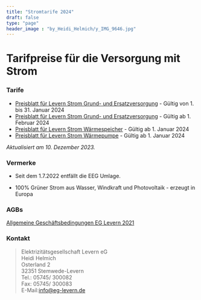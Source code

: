 ```yaml
---
title: "Stromtarife 2024"
draft: false
type: "page"
header_image : "by_Heidi_Helmich/y_IMG_9646.jpg"
---
```


<style>

#contentArea h1 {
  margin-top: 24px;
  margin-bottom: 16px;
  font-size: 2em;
  font-weight: 600;
  line-height: 1.25;
}

#contentArea h3 {
  margin-top: 24px;
  margin-bottom: 16px;
  font-weight: 600;
  padding-bottom: .3em;
  font-size: 1.5em;
}

a {
    text-decoration: underline !important;
}
</style>

# Tarifpreise für die Versorgung mit Strom

### Tarife

* [Preisblatt für Levern Strom Grund- und Ersatzversorgung](/pdf/2024-Preisblatt-Strom-Grund-Ersatzversorgung.pdf) - Gültig von 1. bis 31. Januar 2024
* [Preisblatt für Levern Strom Grund- und Ersatzversorgung](/pdf/2024-Preisblatt-Strom-Grund-Ersatzversorgung-2.pdf) - Gültig ab  1. Februar 2024 
* [Preisblatt für Levern Strom Wärmespeicher](/pdf/2024-Preisblatt-Strom-Waermespeicher-2.pdf) - Gültig ab 1. Januar 2024 
* [Preisblatt für Levern Strom Wärmepumpe](/pdf/2024-Preisblatt-Strom-Waermepumpe-2.pdf) - Gültig ab 1. Januar 2024 

_Aktualisiert am 10. Dezember 2023._

### Vermerke

* Seit dem 1.7.2022 entfällt die EEG Umlage.

* 100% Grüner Strom aus Wasser, Windkraft und Photovoltaik - erzeugt in Europa

### AGBs

[Allgemeine Geschäftsbedingungen EG Levern 2021](/pdf/AGB-2021.pdf)

### Kontakt

> Elektrizitätsgesellschaft Levern eG  
> Heidi Helmich  
> Osterland 2  
> 32351 Stemwede-Levern  
> Tel.: 05745/ 300082  
> Fax: 05745/ 300083  
> E-Mail:[info@eg-levern.de](mailto:info@eg-levern.de)

